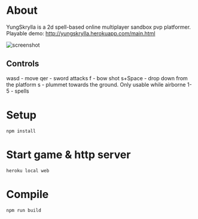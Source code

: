 # About

YungSkrylla is a 2d spell-based online multiplayer sandbox pvp platformer.
Playable demo: http://yungskrylla.herokuapp.com/main.html

![screenshot](https://bitbucket.org/sanevova/yungskrylla/raw/a3f74768c7f4d61f8e545fe220c6753077aef8f4/screen.png "gameplay screenshot")

## Controls

wasd - move
qer - sword attacks
f - bow shot
s+Space - drop down from the platform
s - plummet towards the ground. Only usable while airborne
1-5 - spells

# Setup
```
npm install

```

# Start game & http server
```
heroku local web
```

# Compile
```
npm run build
```
